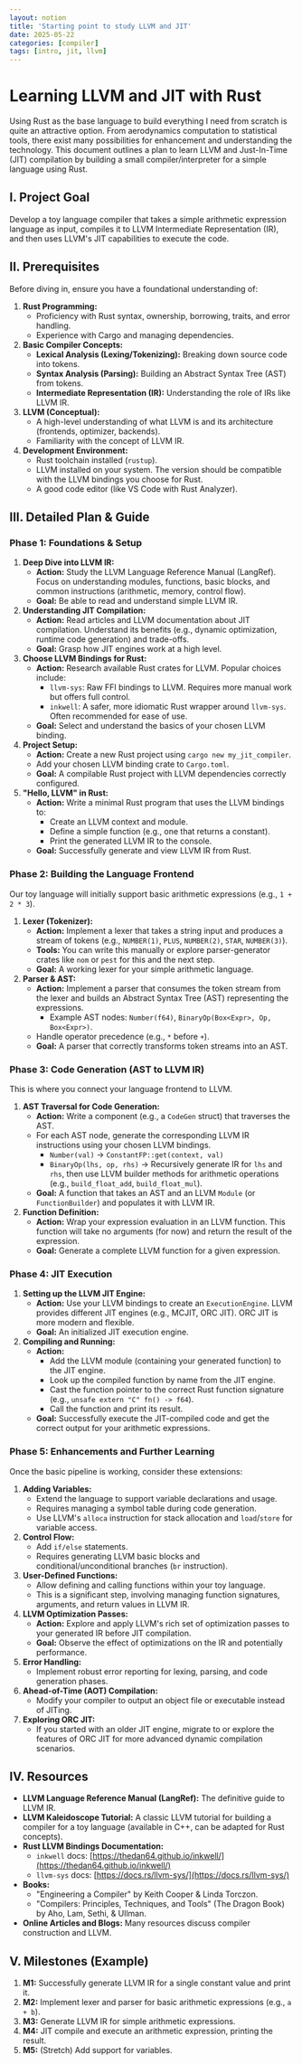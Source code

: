 ```yaml
---
layout: notion
title: 'Starting point to study LLVM and JIT'
date: 2025-05-22
categories: [compiler]
tags: [intro, jit, llvm]
---
```


# Learning LLVM and JIT with Rust

Using Rust as the base language to build everything I need from scratch is quite an attractive option. From aerodynamics computation to statistical tools, there exist many possibilities for enhancement and understanding the technology. This document outlines a plan to learn LLVM and Just-In-Time (JIT) compilation by building a small compiler/interpreter for a simple language using Rust.

## I. Project Goal

Develop a toy language compiler that takes a simple arithmetic expression language as input, compiles it to LLVM Intermediate Representation (IR), and then uses LLVM's JIT capabilities to execute the code.

## II. Prerequisites

Before diving in, ensure you have a foundational understanding of:

1.  **Rust Programming:**
    *   Proficiency with Rust syntax, ownership, borrowing, traits, and error handling.
    *   Experience with Cargo and managing dependencies.
2.  **Basic Compiler Concepts:**
    *   **Lexical Analysis (Lexing/Tokenizing):** Breaking down source code into tokens.
    *   **Syntax Analysis (Parsing):** Building an Abstract Syntax Tree (AST) from tokens.
    *   **Intermediate Representation (IR):** Understanding the role of IRs like LLVM IR.
3.  **LLVM (Conceptual):**
    *   A high-level understanding of what LLVM is and its architecture (frontends, optimizer, backends).
    *   Familiarity with the concept of LLVM IR.
4.  **Development Environment:**
    *   Rust toolchain installed (`rustup`).
    *   LLVM installed on your system. The version should be compatible with the LLVM bindings you choose for Rust.
    *   A good code editor (like VS Code with Rust Analyzer).

## III. Detailed Plan & Guide

### Phase 1: Foundations & Setup

1.  **Deep Dive into LLVM IR:**
    *   **Action:** Study the LLVM Language Reference Manual (LangRef). Focus on understanding modules, functions, basic blocks, and common instructions (arithmetic, memory, control flow).
    *   **Goal:** Be able to read and understand simple LLVM IR.
2.  **Understanding JIT Compilation:**
    *   **Action:** Read articles and LLVM documentation about JIT compilation. Understand its benefits (e.g., dynamic optimization, runtime code generation) and trade-offs.
    *   **Goal:** Grasp how JIT engines work at a high level.
3.  **Choose LLVM Bindings for Rust:**
    *   **Action:** Research available Rust crates for LLVM. Popular choices include:
        *   `llvm-sys`: Raw FFI bindings to LLVM. Requires more manual work but offers full control.
        *   `inkwell`: A safer, more idiomatic Rust wrapper around `llvm-sys`. Often recommended for ease of use.
    *   **Goal:** Select and understand the basics of your chosen LLVM binding.
4.  **Project Setup:**
    *   **Action:** Create a new Rust project using `cargo new my_jit_compiler`.
    *   Add your chosen LLVM binding crate to `Cargo.toml`.
    *   **Goal:** A compilable Rust project with LLVM dependencies correctly configured.
5.  **"Hello, LLVM" in Rust:**
    *   **Action:** Write a minimal Rust program that uses the LLVM bindings to:
        *   Create an LLVM context and module.
        *   Define a simple function (e.g., one that returns a constant).
        *   Print the generated LLVM IR to the console.
    *   **Goal:** Successfully generate and view LLVM IR from Rust.

### Phase 2: Building the Language Frontend

Our toy language will initially support basic arithmetic expressions (e.g., `1 + 2 * 3`).

1.  **Lexer (Tokenizer):**
    *   **Action:** Implement a lexer that takes a string input and produces a stream of tokens (e.g., `NUMBER(1)`, `PLUS`, `NUMBER(2)`, `STAR`, `NUMBER(3)`).
    *   **Tools:** You can write this manually or explore parser-generator crates like `nom` or `pest` for this and the next step.
    *   **Goal:** A working lexer for your simple arithmetic language.
2.  **Parser & AST:**
    *   **Action:** Implement a parser that consumes the token stream from the lexer and builds an Abstract Syntax Tree (AST) representing the expressions.
        *   Example AST nodes: `Number(f64)`, `BinaryOp(Box<Expr>, Op, Box<Expr>)`.
    *   Handle operator precedence (e.g., `*` before `+`).
    *   **Goal:** A parser that correctly transforms token streams into an AST.

### Phase 3: Code Generation (AST to LLVM IR)

This is where you connect your language frontend to LLVM.

1.  **AST Traversal for Code Generation:**
    *   **Action:** Write a component (e.g., a `CodeGen` struct) that traverses the AST.
    *   For each AST node, generate the corresponding LLVM IR instructions using your chosen LLVM bindings.
        *   `Number(val)` -> `ConstantFP::get(context, val)`
        *   `BinaryOp(lhs, op, rhs)` -> Recursively generate IR for `lhs` and `rhs`, then use LLVM builder methods for arithmetic operations (e.g., `build_float_add`, `build_float_mul`).
    *   **Goal:** A function that takes an AST and an LLVM `Module` (or `FunctionBuilder`) and populates it with LLVM IR.
2.  **Function Definition:**
    *   **Action:** Wrap your expression evaluation in an LLVM function. This function will take no arguments (for now) and return the result of the expression.
    *   **Goal:** Generate a complete LLVM function for a given expression.

### Phase 4: JIT Execution

1.  **Setting up the LLVM JIT Engine:**
    *   **Action:** Use your LLVM bindings to create an `ExecutionEngine`. LLVM provides different JIT engines (e.g., MCJIT, ORC JIT). ORC JIT is more modern and flexible.
    *   **Goal:** An initialized JIT execution engine.
2.  **Compiling and Running:**
    *   **Action:**
        *   Add the LLVM module (containing your generated function) to the JIT engine.
        *   Look up the compiled function by name from the JIT engine.
        *   Cast the function pointer to the correct Rust function signature (e.g., `unsafe extern "C" fn() -> f64`).
        *   Call the function and print its result.
    *   **Goal:** Successfully execute the JIT-compiled code and get the correct output for your arithmetic expressions.

### Phase 5: Enhancements and Further Learning

Once the basic pipeline is working, consider these extensions:

1.  **Adding Variables:**
    *   Extend the language to support variable declarations and usage.
    *   Requires managing a symbol table during code generation.
    *   Use LLVM's `alloca` instruction for stack allocation and `load`/`store` for variable access.
2.  **Control Flow:**
    *   Add `if/else` statements.
    *   Requires generating LLVM basic blocks and conditional/unconditional branches (`br` instruction).
3.  **User-Defined Functions:**
    *   Allow defining and calling functions within your toy language.
    *   This is a significant step, involving managing function signatures, arguments, and return values in LLVM IR.
4.  **LLVM Optimization Passes:**
    *   **Action:** Explore and apply LLVM's rich set of optimization passes to your generated IR before JIT compilation.
    *   **Goal:** Observe the effect of optimizations on the IR and potentially performance.
5.  **Error Handling:**
    *   Implement robust error reporting for lexing, parsing, and code generation phases.
6.  **Ahead-of-Time (AOT) Compilation:**
    *   Modify your compiler to output an object file or executable instead of JITing.
7.  **Exploring ORC JIT:**
    *   If you started with an older JIT engine, migrate to or explore the features of ORC JIT for more advanced dynamic compilation scenarios.

## IV. Resources

*   **LLVM Language Reference Manual (LangRef):** The definitive guide to LLVM IR.
*   **LLVM Kaleidoscope Tutorial:** A classic LLVM tutorial for building a compiler for a toy language (available in C++, can be adapted for Rust concepts).
*   **Rust LLVM Bindings Documentation:**
    *   `inkwell` docs: [https://thedan64.github.io/inkwell/](https://thedan64.github.io/inkwell/)
    *   `llvm-sys` docs: [https://docs.rs/llvm-sys/](https://docs.rs/llvm-sys/)
*   **Books:**
    *   "Engineering a Compiler" by Keith Cooper & Linda Torczon.
    *   "Compilers: Principles, Techniques, and Tools" (The Dragon Book) by Aho, Lam, Sethi, & Ullman.
*   **Online Articles and Blogs:** Many resources discuss compiler construction and LLVM.

## V. Milestones (Example)

1.  **M1:** Successfully generate LLVM IR for a single constant value and print it.
2.  **M2:** Implement lexer and parser for basic arithmetic expressions (e.g., `a + b`).
3.  **M3:** Generate LLVM IR for simple arithmetic expressions.
4.  **M4:** JIT compile and execute an arithmetic expression, printing the result.
5.  **M5:** (Stretch) Add support for variables.
